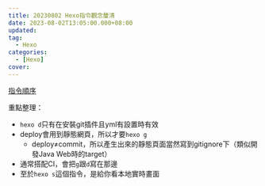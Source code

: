 ```yaml
---
title: 20230802 Hexo指令觀念釐清
date: 2023-08-02T13:05:00.000+08:00
updated: 
tag: 
  - Hexo
categories: 
  - [Hexo]
cover: 
---
```

[指令順序](https://hackmd.io/@Heidi-Liu/note-hexo-github#generate-%E7%94%A2%E7%94%9F%E9%9D%9C%E6%85%8B%E6%AA%94%E6%A1%88)

重點整理：
- `hexo d`只有在安裝git插件且yml有設置時有效
- deploy會用到靜態網頁，所以才要`hexo g`
  - deploy≠commit，所以產生出來的靜態頁面當然寫到gitignore下（類似開發Java Web時的target）
- 通常搭配CI，會把`g`跟`d`寫在那邊
- 至於`hexo s`這個指令，是給你看本地實時畫面